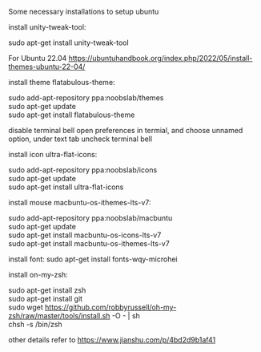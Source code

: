 Some necessary installations to setup ubuntu

install unity-tweak-tool: 

sudo apt-get install unity-tweak-tool   

For Ubuntu 22.04
https://ubuntuhandbook.org/index.php/2022/05/install-themes-ubuntu-22-04/

install theme flatabulous-theme:  

sudo add-apt-repository ppa:noobslab/themes  
sudo apt-get update  
sudo apt-get install flatabulous-theme  

disable terminal bell 
open preferences in termial, and choose unnamed option, under text tab uncheck terminal bell

install icon ultra-flat-icons:  

sudo add-apt-repository ppa:noobslab/icons  
sudo apt-get update  
sudo apt-get install ultra-flat-icons    

install mouse macbuntu-os-ithemes-lts-v7:  

sudo add-apt-repository ppa:noobslab/macbuntu  
sudo apt-get update  
sudo apt-get install macbuntu-os-icons-lts-v7  
sudo apt-get install macbuntu-os-ithemes-lts-v7  

install font:
sudo apt-get install fonts-wqy-microhei

install on-my-zsh:

sudo apt-get install zsh  
sudo apt-get install git  
sudo wget https://github.com/robbyrussell/oh-my-zsh/raw/master/tools/install.sh -O - | sh  
chsh -s /bin/zsh  


other details refer to https://www.jianshu.com/p/4bd2d9b1af41  
